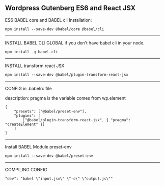 ## Wordpress Gutenberg ES6 and React JSX

ES6 BABEL core and BABEL cli Installation:

``` npm install --save-dev @babel/core @babel/cli ```

---


INSTALL BABEL CLI GLOBAL if you don't have babel cli in your node.

``` npm install -g babel-cli ```

---


INSTALL transform react JSX

``` npm install --save-dev @babel/plugin-transform-react-jsx ```

---


CONFIG in .babelrc file

description: pragma is the variable comes from wp.element


``` 
{
    "presets": ["@babel/preset-env"],
    "plugins": [
        ["@babel/plugin-transform-react-jsx", { "pragma": "createElement" }]
    ]
} 
```

---


Install BABEL Module preset-env

``` npm install --save-dev @babel/preset-env ```

---


COMPILING CONFIG

``` "dev": "babel \"input.jsx\" \"-o\" \"output.js\"" ```
